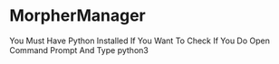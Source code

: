 # MorpherManager
You Must Have Python Installed If You Want To Check If You Do Open Command Prompt And Type python3
